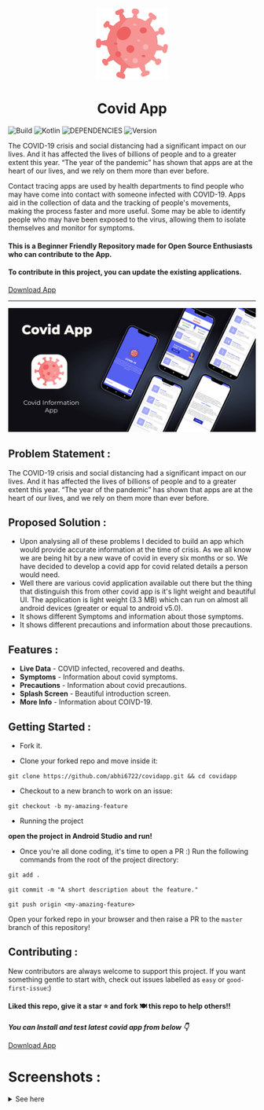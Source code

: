 <p align="center">
    <a href="https://github.com/Abhi6722/covidapp">
        <img alt="Covid App" src="https://github.com/Abhi6722/covidapp/blob/main/.github/icon.png" width="146">
    </a>
</p>

<h1 align="center">
    Covid App
</h1>

![Build](https://img.shields.io/badge/Build-Passing-success?https://img.shields.io/endpoint?&style=for-the-badge)
![Kotlin](https://img.shields.io/badge/Made_with-Kotlin-blueviolet?style=for-the-badge)
![DEPENDENCIES](https://img.shields.io/badge/Kotlin-Covid_App-green?&style=for-the-badge)
![Version](https://img.shields.io/badge/Version-v1-fcba03?style=for-the-badge)

The COVID-19 crisis and social distancing had a significant impact on our lives. And it has affected the lives of billions of people and to a greater extent this year. “The year of the pandemic” has shown that apps are at the heart of our lives, and we rely on them more than ever before.

Contact tracing apps are used by health departments to find people who may have come into contact with someone infected with COVID-19. Apps aid in the collection of data and the tracking of people's movements, making the process faster and more useful. Some may be able to identify people who may have been exposed to the virus, allowing them to isolate themselves and monitor for symptoms.

#### This is a Beginner Friendly Repository made for Open Source Enthusiasts who can contribute to the App. 
#### To contribute in this project, you can update the existing applications.

<a id="raw-url" href="https://github.com/Abhi6722/covidapp/releases/download/v1/covidapp.apk">Download App</a>

***

<p align="center"> <img src="https://github.com/Abhi6722/covidapp/blob/main/.github/covidapp.png" width="700"> </p>

## Problem Statement :
The COVID-19 crisis and social distancing had a significant impact on our lives. And it has affected the lives of billions of people and to a greater extent this year. “The year of the pandemic” has shown that apps are at the heart of our lives, and we rely on them more than ever before.

## Proposed Solution :
- Upon analysing all of these problems I decided to build an app which would provide accurate information at the time of crisis. As we all know we are being hit by a new wave of covid in every six months or so. We have decided to develop a covid app for covid related details a person would need. 
- Well there are various covid application available out there but the thing that distinguish this from other covid app is it's light weight and beautiful UI. The application is light weight (3.3 MB) which can run on almost all android devices (greater or equal to android v5.0). 
- It shows different Symptoms and information about those symptoms.
- It shows different precautions and information about those precautions.

## Features :

- **Live Data** - COVID infected, recovered and deaths.
- **Symptoms** - Information about covid symptoms.
- **Precautions** - Information about covid precautions.
- **Splash Screen** - Beautiful introduction screen.
- **More Info** - Information about COIVD-19.


## Getting Started :
* Fork it.

* Clone your forked repo and move inside it:
```
git clone https://github.com/abhi6722/covidapp.git && cd covidapp
```
* Checkout to a new branch to work on an issue:
```
git checkout -b my-amazing-feature
```
* Running the project

**open the project in Android Studio and run!**

* Once you're all done coding, it's time to open a PR :)
Run the following commands from the root of the project directory:
```
git add .
```
```
git commit -m "A short description about the feature."
```
```
git push origin <my-amazing-feature>
```

Open your forked repo in your browser and then raise a PR to the `master` branch of this repository!


## Contributing :
New contributors are always welcome to support this project. If you want something gentle to start with, check out issues labelled as `easy` or `good-first-issue`:) 


#### Liked this repo, give it a star ⭐ and fork 🍽️ this repo to help others!!

***You can Install and test latest covid app from below 👇*** <br> 

<a id="raw-url" href="https://github.com/Abhi6722/covidapp/releases/download/v1/covidapp.apk">Download App</a>

# Screenshots :
<details>
<summary>See here</summary>
<img align="left" src="https://github.com/Abhi6722/covidapp/blob/main/.github/ss1.png" width="30%"></img> 
<img src="https://github.com/Abhi6722/covidapp/blob/main/.github/ss2.png" width="30%"></img> 
<img align="left" src="https://github.com/Abhi6722/covidapp/blob/main/.github/ss3.png" width="30%"></img> 
<img src="https://github.com/Abhi6722/covidapp/blob/main/.github/ss4.png" width="30%"></img> 
<img align="left" src="https://github.com/Abhi6722/covidapp/blob/main/.github/ss5.png" width="30%"></img> 
</details>
